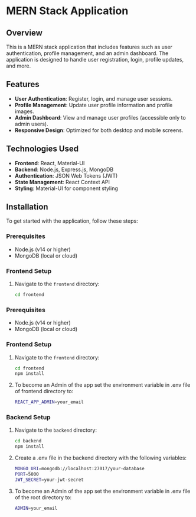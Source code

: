 # MERN Stack Application

## Overview

This is a MERN stack application that includes features such as user authentication, profile management, and an admin dashboard. The application is designed to handle user registration, login, profile updates, and more.

## Features

- **User Authentication**: Register, login, and manage user sessions.
- **Profile Management**: Update user profile information and profile images.
- **Admin Dashboard**: View and manage user profiles (accessible only to admin users).
- **Responsive Design**: Optimized for both desktop and mobile screens.

## Technologies Used

- **Frontend**: React, Material-UI
- **Backend**: Node.js, Express.js, MongoDB
- **Authentication**: JSON Web Tokens (JWT)
- **State Management**: React Context API
- **Styling**: Material-UI for component styling

## Installation

To get started with the application, follow these steps:

### Prerequisites

- Node.js (v14 or higher)
- MongoDB (local or cloud)

### Frontend Setup

1. Navigate to the `frontend` directory:

   ```bash
   cd frontend

### Prerequisites

- Node.js (v14 or higher)
- MongoDB (local or cloud)

### Frontend Setup

1. Navigate to the `frontend` directory:

   ```bash
   cd frontend
   npm install
   
 2. To become an Admin of the app set the environment variable in .env file of frontend directory to:
     ```bash
     REACT_APP_ADMIN=your_email

### Backend Setup

1. Navigate to the `backend` directory:
   ```bash
   cd backend
   npm install
   
2.  Create a .env file in the backend directory with the following variables:
    ```bash
    MONGO_URI=mongodb://localhost:27017/your-database
    PORT=5000
    JWT_SECRET=your-jwt-secret

3. To become an Admin of the app set the environment variable in .env file of the root directory to:
    ```bash
    ADMIN=your_email
   
